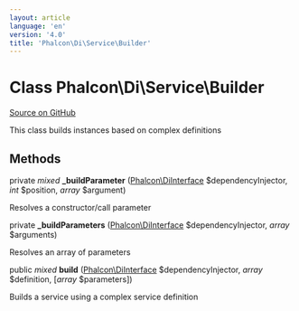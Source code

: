 ```yaml
---
layout: article
language: 'en'
version: '4.0'
title: 'Phalcon\Di\Service\Builder'
---
```

# Class **Phalcon\Di\Service\Builder**

<a href="https://github.com/phalcon/cphalcon/tree/v4.0.0/phalcon/di/service/builder.zep" class="btn btn-default btn-sm">Source on GitHub</a>

This class builds instances based on complex definitions


## Methods
private *mixed* **_buildParameter** ([Phalcon\DiInterface](api/Phalcon_DiInterface) $dependencyInjector, *int* $position, *array* $argument)

Resolves a constructor/call parameter



private  **_buildParameters** ([Phalcon\DiInterface](api/Phalcon_DiInterface) $dependencyInjector, *array* $arguments)

Resolves an array of parameters



public *mixed* **build** ([Phalcon\DiInterface](api/Phalcon_DiInterface) $dependencyInjector, *array* $definition, [*array* $parameters])

Builds a service using a complex service definition



